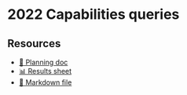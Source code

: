 # 2022 Capabilities queries

<!--
  This directory contains all of the 2022 Capabilities chapter queries.

  Each query should have a corresponding `metric_name.sql` file.
  Note that readers are linked to this directory, so try to make the SQL file names descriptive for easy browsing.

  Analysts: if helpful, you can use this README to give additional info about the queries.
-->

## Resources

- [📄 Planning doc][~google-doc]
- [📊 Results sheet][~google-sheets]
- [📝 Markdown file][~chapter-markdown]

[~google-doc]: https://docs.google.com/document/d/1-0dZd1Skd3PU20YtDn9rYEaysyLmCdi70s_hkyRdBFc/edit?usp=sharing
[~google-sheets]: https://docs.google.com/spreadsheets/d/13S9FRj8OPRtoMPb94jFh6pPNz3lNS9yztIaorZYe288/edit?usp=sharing
[~chapter-markdown]: https://github.com/HTTPArchive/almanac.httparchive.org/tree/main/src/content/en/2022/capabilities.md

